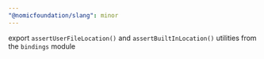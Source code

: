 ```yaml
---
"@nomicfoundation/slang": minor
---
```


export `assertUserFileLocation()` and `assertBuiltInLocation()` utilities from the `bindings` module
